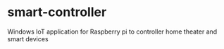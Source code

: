# smart-controller
Windows IoT application for Raspberry pi to controller home theater and smart devices
